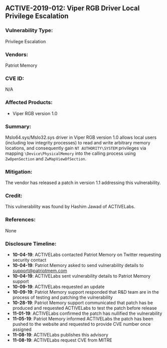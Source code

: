 ## ACTIVE-2019-012: Viper RGB Driver Local Privilege Escalation 

### Vulnerability Type:
Privilege Escalation

### Vendors:
Patriot Memory

### CVE ID:
N/A

### Affected Products:
- Viper RGB version 1.0


### Summary:
MsIo64.sys/MsIo32.sys driver in Viper RGB version 1.0 allows local users (including low integrity processes) to read and write arbitrary memory locations, and consequently gain `NT AUTHORITY\SYSTEM` privileges via mapping `\Device\PhysicalMemory` into the calling process using `ZwOpenSection` and `ZwMapViewOfSection`. 

### Mitigation:
The vendor has released a patch in version 1.1 addressing this vulnerability.

### Credit:
This vulnerability was found by Hashim Jawad of ACTIVELabs.

### References:
None

### Disclosure Timeline:
- **10-04-19**: ACTIVELabs contacted Patriot Memory on Twitter requesting security contact
- **10-04-19**: Patriot Memory asked to send vulnerability details to support@patriotmem.com
- **10-04-19**: ACTIVELabs sent vulnerability details to Patriot Memory support
- **10-09-19**: ACTIVELabs requested an update
- **10-09-19**: Patriot Memory support responded that R&D team are in the process of testing and patching the vulnerability
- **10-28-19**: Patriot Memory support communicated that patch has be produced and requested ACTIVELabs to test the patch before release
- **11-01-19**: ACTIVELabs confirmed the patch has nullified the vulnerability
- **11-05-19**: Patriot Memory informed ACTIVELabs the patch has been pushed to the website and requested to provide CVE number once assigned
- **11-08-19**: ACTIVELabs publishes this advisory
- **11-08-19**: ACTIVELabs request CVE from MITRE
